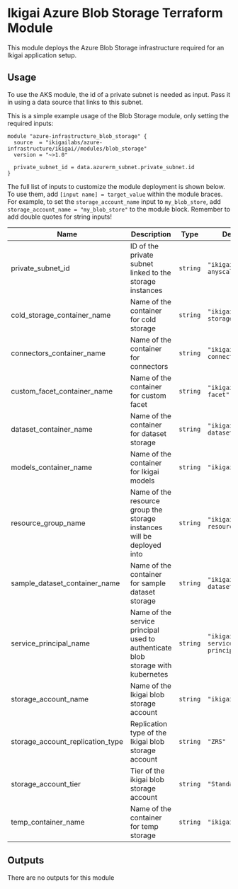# Ikigai Azure Blob Storage Terraform Module

This module deploys the Azure Blob Storage infrastructure required for an Ikigai application setup.

## Usage

To use the AKS module, the id of a private subnet is needed as input. Pass it in using a data source that links to this subnet.

This is a simple example usage of the Blob Storage module, only setting the required inputs:

```hcl
module "azure-infrastructure_blob_storage" {
  source  = "ikigailabs/azure-infrastructure/ikigai//modules/blob_storage"
  version = "~>1.0"

  private_subnet_id = data.azurerm_subnet.private_subnet.id
}
```

The full list of inputs to customize the module deployment is shown below. To use them, add `[input name] = target_value` within the module braces.
For example, to set the `storage_account_name` input to `my_blob_store`, add `storage_account_name = "my_blob_store"` to the module block. Remember to add double quotes for string inputs! 

| Name | Description | Type | Default | Required |
|------|-------------|------|---------|:--------:|
| private_subnet_id | ID of the private subnet linked to the storage instances | `string` | `"ikigai-anyscale"` | yes |
| cold_storage_container_name | Name of the container for cold storage | `string` | `"ikigai-cold-storage"` | no |
| connectors_container_name | Name of the container for connectors | `string` | `"ikigai-connectors"` | no |
| custom_facet_container_name | Name of the container for custom facet | `string` | `"ikigai-custom-facet"` | no |
| dataset_container_name | Name of the container for dataset storage | `string` | `"ikigai-datasets"` | no |
| models_container_name | Name of the container for Ikigai models | `string` | `"ikigai-models"` | no |
| resource_group_name | Name of the resource group the storage instances will be deployed into | `string` | `"ikigai-resource-group"` | no |
| sample_dataset_container_name | Name of the container for sample dataset storage | `string` | `"ikigai-sample-datasets"` | no |
| service_principal_name | Name of the service principal used to authenticate blob storage with kubernetes | `string` | `"ikigai-service-principal"` | no |
| storage_account_name | Name of the Ikigai blob storage account | `string` | `"ikigaistorage"` | no |
| storage_account_replication_type | Replication type of the Ikigai blob storage account | `string` | `"ZRS"` | no |
| storage_account_tier | Tier of the ikigai blob storage account | `string` | `"Standard"` | no |
| temp_container_name | Name of the container for temp storage | `string` | `"ikigai-temp"` | no |

## Outputs

There are no outputs for this module
